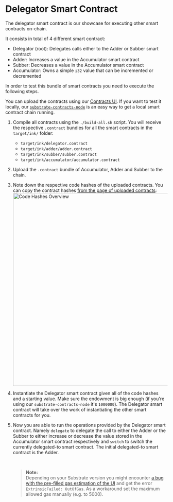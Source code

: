 # Delegator Smart Contract

The delegator smart contract is our showcase for executing other smart contracts on-chain.

It consists in total of 4 different smart contract:

- Delegator (root): Delegates calls either to the Adder or Subber smart contract
- Adder: Increases a value in the Accumulator smart contract
- Subber: Decreases a value in the Accumulator smart contract
- Accumulator: Owns a simple `i32` value that can be incremented or decremented

In order to test this bundle of smart contracts you need to execute the
following steps.

You can upload the contracts using our [Contracts UI](https://contracts-ui.substrate.io/).
If you want to test it locally, our [`substrate-contracts-node`](https://use.ink/getting-started/setup/#installing-the-substrate-smart-contracts-node)
is an easy way to get a local smart contract chain running.

1. Compile all contracts using the `./build-all.sh` script.
   You will receive the respective `.contract` bundles for all the smart contracts in the `target/ink/` folder:
   * `target/ink/delegator.contract`
   * `target/ink/adder/adder.contract`
   * `target/ink/subber/subber.contract`
   * `target/ink/accumulator/accumulator.contract`
1. Upload the `.contract` bundle of Accumulator, Adder and Subber to the chain.
1. Note down the respective code hashes of the uploaded contracts. You can
   copy the contract hashes [from the page of uploaded contracts](https://contracts-ui.substrate.io/):<br/>
   [<img src="./.images/code-hashes.png" width="600" alt="Code Hashes Overview" />](https://contracts-ui.substrate.io/)
1. Instantiate the Delegator smart contract given all of the code hashes and a starting value.
   Make sure the endowment is big enough (if you're using our `substrate-contracts-node` it's `1000000`).
   The Delegator smart contract will take over the work of instantiating the other smart contracts for you.
1. Now you are able to run the operations provided by the Delegator smart contract.
   Namely `delegate` to delegate the call to either the Adder or the Subber to either increase or decrease
   the value stored in the Accumulator smart contract respectively and `switch` to switch the currently
   delegated-to smart contract.
   The initial delegated-to smart contract is the Adder.

   <br/>

   > __Note:__<br/>
   > Depending on your Substrate version you might encounter [a bug with the pre-filled gas estimation of the UI](https://github.com/paritytech/substrate/issues/8693)
   > and get the error `ExtrinsicFailed: OutOfGas`.
   > As a workaround set the maximum allowed gas manually (e.g. to 5000).
